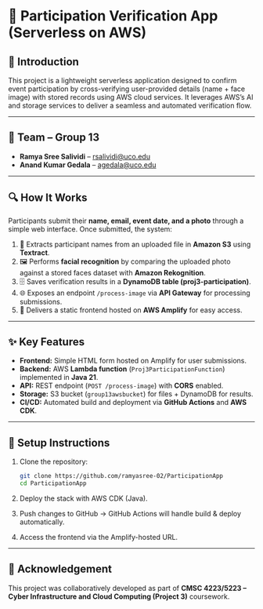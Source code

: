 # 🎯 Participation Verification App (Serverless on AWS)

## 📌 Introduction  
This project is a lightweight serverless application designed to confirm event participation by cross-verifying user-provided details (name + face image) with stored records using AWS cloud services. It leverages AWS’s AI and storage services to deliver a seamless and automated verification flow.  

---

## 👥 Team – Group 13  
- **Ramya Sree Salividi** – rsalividi@uco.edu  
- **Anand Kumar Gedala** – agedala@uco.edu  

---

## 🔍 How It Works  
Participants submit their **name, email, event date, and a photo** through a simple web interface. Once submitted, the system:  

1. 📄 Extracts participant names from an uploaded file in **Amazon S3** using **Textract**.  
2. 🖼️ Performs **facial recognition** by comparing the uploaded photo against a stored faces dataset with **Amazon Rekognition**.  
3. 🗄️ Saves verification results in a **DynamoDB table (proj3-participation)**.  
4. 🌐 Exposes an endpoint `/process-image` via **API Gateway** for processing submissions.  
5. 🎨 Delivers a static frontend hosted on **AWS Amplify** for easy access.  

---

## ✨ Key Features  
- **Frontend:** Simple HTML form hosted on Amplify for user submissions.  
- **Backend:** AWS **Lambda function** (`Proj3ParticipationFunction`) implemented in **Java 21**.  
- **API:** REST endpoint (`POST /process-image`) with **CORS** enabled.  
- **Storage:** S3 bucket (`group13awsbucket`) for files + DynamoDB for results.  
- **CI/CD:** Automated build and deployment via **GitHub Actions** and **AWS CDK**.  

---

## 🚀 Setup Instructions  

1. Clone the repository:  
   ```bash
   git clone https://github.com/ramyasree-02/ParticipationApp
   cd ParticipationApp
   ```  

2. Deploy the stack with AWS CDK (Java).  
3. Push changes to GitHub → GitHub Actions will handle build & deploy automatically.  
4. Access the frontend via the Amplify-hosted URL.  

---

## 📖 Acknowledgement  
This project was collaboratively developed as part of **CMSC 4223/5223 – Cyber Infrastructure and Cloud Computing (Project 3)** coursework.  
